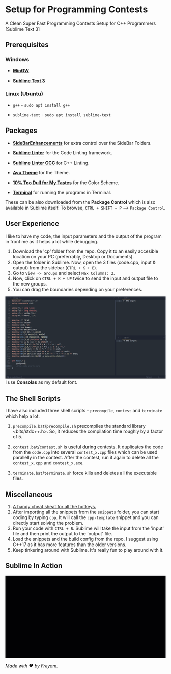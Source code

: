 # Setup for Programming Contests
A Clean Super Fast Programming Contests Setup for C++ Programmers [Sublime Text 3]


## Prerequisites
### Windows
* [**MinGW**](https://sourceforge.net/projects/mingw/files/latest/download "Download Link")

* [**Sublime Text 3**](https://www.sublimetext.com/3 "Download Link")

### Linux (Ubuntu)
* `g++` - `sudo apt install g++`

* `sublime-text` - `sudo apt install sublime-text`


## Packages

* [**SideBarEnhancements**](https://packagecontrol.io/packages/SideBarEnhancements "Download Link") for extra control over the SideBar Folders.

* [**Sublime Linter**](https://packagecontrol.io/packages/SublimeLinter "Download Link") for the Code Linting framework.

* [**Sublime Linter GCC**](https://packagecontrol.io/packages/SublimeLinter-gcc "Download Link") for C++ Linting.

* [**Ayu Theme**](https://packagecontrol.io/packages/ayu "Download Link") for the Theme.

* [**10% Too Dull for My Tastes**](https://packagecontrol.io/packages/10%25%20Too%20Dull%20for%20My%20Tastes%20Color%20Scheme "Download Link") for the Color Scheme.

* [**Terminal**](https://packagecontrol.io/packages/Terminal "Download Link") for running the programs in Terminal.

These can be also downloaded from the **Package Control** which is also available in Sublime itself. To browse, `CTRL + SHIFT + P` --> `Package Control`.

## User Experience
I like to have my code, the input parameters and the output of the program in front me as it helps a lot while debugging.

1. Download the 'cp' folder from the repo. Copy it to an easily accesible location on your PC (preferrably, Desktop or Documents).
2. Open the folder in Sublime. Now, open the 3 files (code.cpp, input & output) from the sidebar (`CTRL + K + B`).
3. Go to `View -> Groups` and select `Max Columns: 2`. 
4. Now, click on `CTRL + K + UP` twice to send the input and output file to the new groups.
5. You can drag the boundaries depending on your preferences.


![Screenshot](interface.png?raw=true "My Setup")
I use **Consolas** as my default font.

## The Shell Scripts
I have also included three shell scripts - `precompile`, `contest` and `terminate` which help a lot.

1. `precompile.bat`/`precompile.sh` precompiles the standard library <bits/stdc++.h>. So, it reduces the compilation time roughly by a factor of 5.

2. `contest.bat`/`contest.sh` is useful during contests. It duplicates the code from the `code.cpp` into several `contest_x.cpp` files which can be used parallelly in the contest. After the contest, run it again to delete all the `contest_x.cpp` and `contest_x.exe`.

3. `terminate.bat`/`terminate.sh` force kills and deletes all the executable files.

## Miscellaneous
1. [A handy cheat sheat for all the hotkeys.](https://www.shortcutfoo.com/app/dojos/sublime-text-3-win/cheatsheet "Must Learn")
2. After importing all the snippets from the `snippets` folder, you can start coding by typing `cpp`. It will call the `cpp-template` snippet and you can directly start solving the problem.
3. Run your code with `CTRL + B`. Sublime will take the input from the 'input' file and then print the output to the 'output' file.
4. Load the snippets and the build config from the repo. I suggest using C++17 as it has more features than the older versions.
5. Keep tinkering around with Sublime. It's really fun to play around with it.


## Sublime In Action
![Sample Code](experience.gif "Sample Code")


*Made with :heart: by Freyam.*
